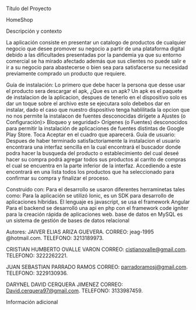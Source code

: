 Título del Proyecto

HomeShop

Descripción y contexto
 
La aplicación consiste en presentar un catalogo de productos de cualquier negocio que desee promover su negocio a partir de una plataforma digital debido a las dificultades presentadas por la pandemia ya que su entorno comercial se ha mirado afectado además que sus clientes no puede salir e ir a su negocio para abastecerse o bien sea para satisfacerse su necesidad previamente comprado un producto que requiere.

Guía de instalación:
Lo primero que debe hacer la persona que desse usar el producto sera descargar el apk, ¿Que es un apk?
Un apk es el paquete de instalacion de la aplicacion, despues de tenerlo en el dispositivo solo es dar un toque sobre el archivo
este se ejecutara solo debebos dar en instalar, dado el caso que nuestro dispositivo tenga hablilitada la opcion que no nos permite 
la instalacon de fuentes desconocidas dirígete a Ajustes (o Configuración)> Bloqueo y seguridad> Orígenes (o Fuentes) 
desconocidos para permitir la instalación de aplicaciones de fuentes distintas de Google Play Store. 
Toca Aceptar en el cuadro que aparecerá.
Guía de usuario:
Despues de haber terminado satisfactoriamente la instalacion el usuario encontrara una interfaz sencilla 
en la cual encontrará el buscador donde podra hacer la busqueda del producto o establecimiento del cual deseé hacer su compra
podrá agregar todos sus productos al carrito de compras el cual se encuentra en la parte inferior de la interfaz. Accediendo a 
este encontrará en una lista todos los productos que ha seleccionado para confirmar su compra y finalizar el proceso.
 

Construido con:
Para el desarrollo se usaron diferentes herraminetas tales como:
Para la aplicación se utilizó Ionic, es un SDK para desarrollo de aplicaciones híbridas.
El lenguaje es javascript, se usa el framework Angular
Para el backend se desarrolló una api en php con el framework code igniter para la creación rápida de aplicaciones web.
base de datos en MySQL es un sistema de gestión de bases de datos relacional

Autores:
JAIVER ELIAS ARIZA GUEVERA.
CORREO: jeag-1995
@hotmail.com.
TELEFONO: 3213189973.

CRISTIAN HUMBERTO OVALLE VARON
CORREO: cistianovalle@gmail.com.
TELEFONO: 3222262221.

JUAN SEBASTIAN PARRADO RAMOS
CORREO: parradoramosj@gmail.com.
TELEFONO: 3229130936.

DARYNEL DAVID CERQUERA JIMENEZ
CORREO: David.cerquera97@gmail.com.
TELEFONO: 3133987459.


 
Información adicional
 






